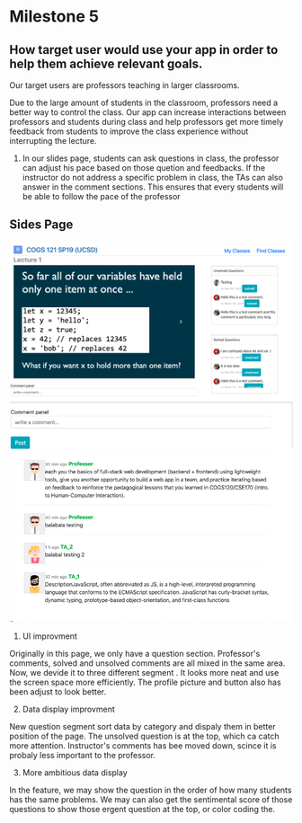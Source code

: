 # Milestone 5

## How target user would use your app in order to help them achieve relevant goals.

Our target users are professors teaching in larger classrooms.

Due to the large amount of students in the classroom, professors need a better way to control the class. Our app can increase interactions between professors and students during class and help professors get more timely feedback from students to improve the class experience without interrupting the lecture. 

1) In our slides page, students can ask questions in class, the professor can adjust his pace based on those quetion and feedbacks. If the instructor do not address a specific problem in class, the TAs can also answer in the comment sections. This ensures that every students will be able to follow the pace of the professor   


## Sides Page 
![slides](/milestone_5_pictures/slides.png)
![slides](/milestone_5_pictures/comment.png)

1) UI improvment 

Originally in this page, we only have a question section. Professor's comments, solved and unsolved comments are all mixed in the same area. Now, we devide it to three different segment . It looks more neat and use the screen space more efficiently. The profile picture and button also has been adjust to look better.

2) Data display improvment 

New question segment sort data by category and dispaly them in better position of the page. The unsolved question is at the top, which ca catch more attention. Instructor's comments has bee moved down, scince it is probaly less important to the professor.  

3) More ambitious data display

In the feature, we may show the question in the order of how many students has the same problems. We may can also get the sentimental score of those questions to show those ergent question at the top, or color coding the.
